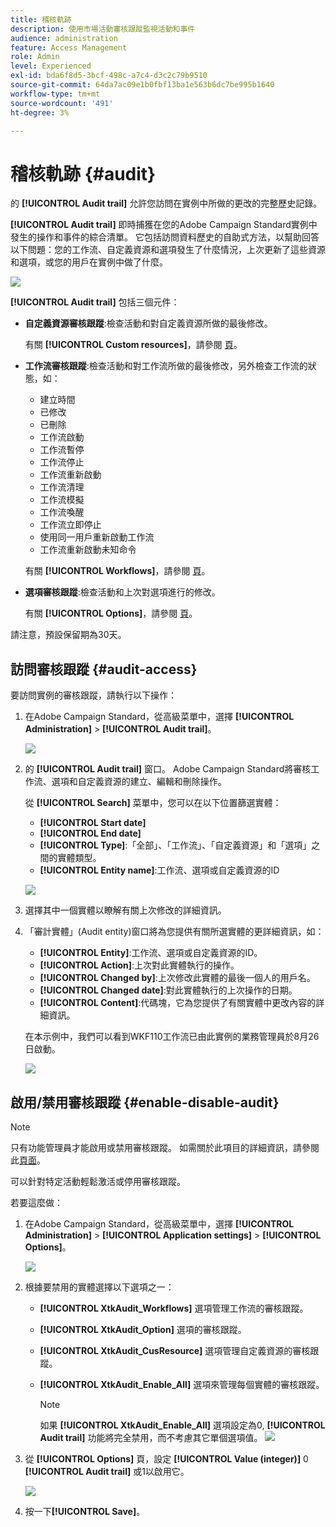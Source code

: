 ```yaml
---
title: 稽核軌跡
description: 使用市場活動審核跟蹤監視活動和事件
audience: administration
feature: Access Management
role: Admin
level: Experienced
exl-id: bda6f8d5-3bcf-498c-a7c4-d3c2c79b9510
source-git-commit: 64da7ac09e1b0fbf13ba1e563b6dc7be995b1640
workflow-type: tm+mt
source-wordcount: '491'
ht-degree: 3%

---
```


# 稽核軌跡 {#audit}

的 **[!UICONTROL Audit trail]** 允許您訪問在實例中所做的更改的完整歷史記錄。

**[!UICONTROL Audit trail]** 即時捕獲在您的Adobe Campaign Standard實例中發生的操作和事件的綜合清單。 它包括訪問資料歷史的自助式方法，以幫助回答以下問題：您的工作流、自定義資源和選項發生了什麼情況，上次更新了這些資源和選項，或您的用戶在實例中做了什麼。

![](assets/audit-trail.png)

**[!UICONTROL Audit trail]** 包括三個元件：

* **自定義資源審核跟蹤**:檢查活動和對自定義資源所做的最後修改。

   有關 **[!UICONTROL Custom resources]**，請參閱 [頁](../../developing/using/key-steps-to-add-a-resource.md)。

* **工作流審核跟蹤**:檢查活動和對工作流所做的最後修改，另外檢查工作流的狀態，如：

   * 建立時間
   * 已修改
   * 已刪除
   * 工作流啟動
   * 工作流暫停
   * 工作流停止
   * 工作流重新啟動
   * 工作流清理
   * 工作流模擬
   * 工作流喚醒
   * 工作流立即停止
   * 使用同一用戶重新啟動工作流
   * 工作流重新啟動未知命令

   有關 **[!UICONTROL Workflows]**，請參閱 [頁](../../automating/using/get-started-workflows.md)。

* **選項審核跟蹤**:檢查活動和上次對選項進行的修改。

   有關 **[!UICONTROL Options]**，請參閱 [頁](../../administration/using/about-campaign-standard-settings.md)。

請注意，預設保留期為30天。

## 訪問審核跟蹤 {#audit-access}

要訪問實例的審核跟蹤，請執行以下操作：

1. 在Adobe Campaign Standard，從高級菜單中，選擇 **[!UICONTROL Administration]** > **[!UICONTROL Audit trail]**。

   ![](assets/audit-trail.png)

1. 的 **[!UICONTROL Audit trail]** 窗口。 Adobe Campaign Standard將審核工作流、選項和自定義資源的建立、編輯和刪除操作。

   從 **[!UICONTROL Search]** 菜單中，您可以在以下位置篩選實體：

   * **[!UICONTROL Start date]**
   * **[!UICONTROL End date]**
   * **[!UICONTROL Type]**:「全部」、「工作流」、「自定義資源」和「選項」之間的實體類型。
   * **[!UICONTROL Entity name]**:工作流、選項或自定義資源的ID

   ![](assets/audit-trail_2.png)

1. 選擇其中一個實體以瞭解有關上次修改的詳細資訊。

1. 「審計實體」(Audit entity)窗口將為您提供有關所選實體的更詳細資訊，如：

   * **[!UICONTROL Entity]**:工作流、選項或自定義資源的ID。
   * **[!UICONTROL Action]**:上次對此實體執行的操作。
   * **[!UICONTROL Changed by]**:上次修改此實體的最後一個人的用戶名。
   * **[!UICONTROL Changed date]**:對此實體執行的上次操作的日期。
   * **[!UICONTROL Content]**:代碼塊，它為您提供了有關實體中更改內容的詳細資訊。

   在本示例中，我們可以看到WKF110工作流已由此實例的業務管理員於8月26日啟動。

   ![](assets/audit-trail_3.png)

## 啟用/禁用審核跟蹤 {#enable-disable-audit}

>[!NOTE]
>
> 只有功能管理員才能啟用或禁用審核跟蹤。 如需關於此項目的詳細資訊，請參閱此[頁面](../../administration/using/users-management.md#functional-administrators)。

可以針對特定活動輕鬆激活或停用審核跟蹤。

若要這麼做：

1. 在Adobe Campaign Standard，從高級菜單中，選擇 **[!UICONTROL Administration]** > **[!UICONTROL Application settings]** > **[!UICONTROL Options]**。

   ![](assets/audit-trail_4.png)

1. 根據要禁用的實體選擇以下選項之一：

   * **[!UICONTROL XtkAudit_Workflows]** 選項管理工作流的審核跟蹤。
   * **[!UICONTROL XtkAudit_Option]** 選項的審核跟蹤。
   * **[!UICONTROL XtkAudit_CusResource]** 選項管理自定義資源的審核跟蹤。
   * **[!UICONTROL XtkAudit_Enable_All]** 選項來管理每個實體的審核跟蹤。

      >[!NOTE]
      >
      >如果 **[!UICONTROL XtkAudit_Enable_All]** 選項設定為0, **[!UICONTROL Audit trail]** 功能將完全禁用，而不考慮其它單個選項值。
   ![](assets/audit-trail_5.png)

1. 從 **[!UICONTROL Options]** 頁，設定 **[!UICONTROL Value (integer)]** 0 **[!UICONTROL Audit trail]** 或1以啟用它。

   ![](assets/audit-trail_6.png)

1. 按一下&#x200B;**[!UICONTROL Save]**。
